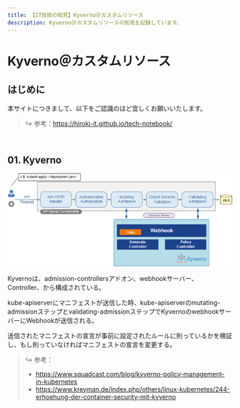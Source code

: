 ```yaml
---
title: 【IT技術の知見】Kyverno＠カスタムリソース
description: Kyverno＠カスタムリソースの知見を記録しています。
---
```


# Kyverno＠カスタムリソース

## はじめに

本サイトにつきまして、以下をご認識のほど宜しくお願いいたします。

> ↪️ 参考：https://hiroki-it.github.io/tech-notebook/

<br>

## 01. Kyverno

![kyverno_architecture](https://raw.githubusercontent.com/hiroki-it/tech-notebook-images/master/images/kyverno_architecture.png)

Kyvernoは、admission-controllersアドオン、webhookサーバー、Controller、から構成されている。

kube-apiserverにマニフェストが送信した時、kube-apiserverのmutating-admissionステップとvalidating-admissionステップでKyvernoのwebhookサーバーにWebhookが送信される。

送信されたマニフェストの宣言が事前に設定されたルールに則っているかを検証し、もし則っていなければマニフェストの宣言を変更する。

> ↪️ 参考：
>
> - https://www.squadcast.com/blog/kyverno-policy-management-in-kubernetes
> - https://www.kreyman.de/index.php/others/linux-kubernetes/244-erhoehung-der-container-security-mit-kyverno

<br>
